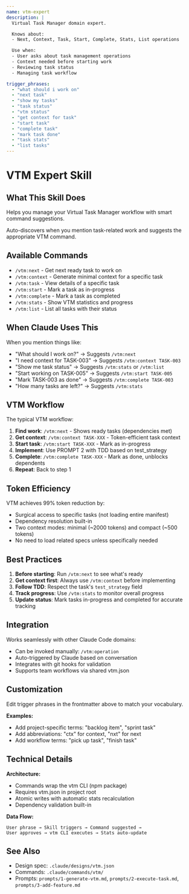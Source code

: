 ```yaml
---
name: vtm-expert
description: |
  Virtual Task Manager domain expert.

  Knows about:
  - Next, Context, Task, Start, Complete, Stats, List operations

  Use when:
  - User asks about task management operations
  - Context needed before starting work
  - Reviewing task status
  - Managing task workflow

trigger_phrases:
  - "what should i work on"
  - "next task"
  - "show my tasks"
  - "task status"
  - "vtm status"
  - "get context for task"
  - "start task"
  - "complete task"
  - "mark task done"
  - "task stats"
  - "list tasks"
---
```


# VTM Expert Skill

## What This Skill Does

Helps you manage your Virtual Task Manager workflow with smart command suggestions.

Auto-discovers when you mention task-related work and suggests the appropriate VTM command.

## Available Commands

- `/vtm:next` - Get next ready task to work on
- `/vtm:context` - Generate minimal context for a specific task
- `/vtm:task` - View details of a specific task
- `/vtm:start` - Mark a task as in-progress
- `/vtm:complete` - Mark a task as completed
- `/vtm:stats` - Show VTM statistics and progress
- `/vtm:list` - List all tasks with their status

## When Claude Uses This

When you mention things like:

- "What should I work on?" → Suggests `/vtm:next`
- "I need context for TASK-003" → Suggests `/vtm:context TASK-003`
- "Show me task status" → Suggests `/vtm:stats` or `/vtm:list`
- "Start working on TASK-005" → Suggests `/vtm:start TASK-005`
- "Mark TASK-003 as done" → Suggests `/vtm:complete TASK-003`
- "How many tasks are left?" → Suggests `/vtm:stats`

## VTM Workflow

The typical VTM workflow:

1. **Find work**: `/vtm:next` - Shows ready tasks (dependencies met)
2. **Get context**: `/vtm:context TASK-XXX` - Token-efficient task context
3. **Start task**: `/vtm:start TASK-XXX` - Mark as in-progress
4. **Implement**: Use PROMPT 2 with TDD based on test_strategy
5. **Complete**: `/vtm:complete TASK-XXX` - Mark as done, unblocks dependents
6. **Repeat**: Back to step 1

## Token Efficiency

VTM achieves 99% token reduction by:
- Surgical access to specific tasks (not loading entire manifest)
- Dependency resolution built-in
- Two context modes: minimal (~2000 tokens) and compact (~500 tokens)
- No need to load related specs unless specifically needed

## Best Practices

1. **Before starting**: Run `/vtm:next` to see what's ready
2. **Get context first**: Always use `/vtm:context` before implementing
3. **Follow TDD**: Respect the task's `test_strategy` field
4. **Track progress**: Use `/vtm:stats` to monitor overall progress
5. **Update status**: Mark tasks in-progress and completed for accurate tracking

## Integration

Works seamlessly with other Claude Code domains:
- Can be invoked manually: `/vtm:operation`
- Auto-triggered by Claude based on conversation
- Integrates with git hooks for validation
- Supports team workflows via shared vtm.json

## Customization

Edit trigger phrases in the frontmatter above to match your vocabulary.

**Examples:**
- Add project-specific terms: "backlog item", "sprint task"
- Add abbreviations: "ctx" for context, "nxt" for next
- Add workflow terms: "pick up task", "finish task"

## Technical Details

**Architecture:**
- Commands wrap the vtm CLI (npm package)
- Requires vtm.json in project root
- Atomic writes with automatic stats recalculation
- Dependency validation built-in

**Data Flow:**
```
User phrase → Skill triggers → Command suggested →
User approves → vtm CLI executes → Stats auto-update
```

## See Also

- Design spec: `.claude/designs/vtm.json`
- Commands: `.claude/commands/vtm/`
- Prompts: `prompts/1-generate-vtm.md`, `prompts/2-execute-task.md`, `prompts/3-add-feature.md`
